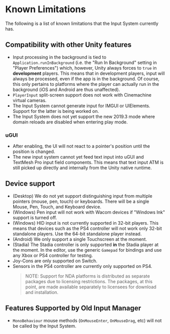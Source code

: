 # Known Limitations

The following is a list of known limitations that the Input System currently has.

## Compatibility with other Unity features

* Input processing in the background is tied to `Application.runInBackground` (i.e. the "Run In Background" setting in "Player Preferences") which, however, Unity always forces to `true` in __development__ players. This means that in development players, input will always be processed, even if the app is in the background. Of course, this only pertains to platforms where the player can actually run in the background (iOS and Android are thus unaffected).
* `PlayerInput` split-screen support does not work with Cinemachine virtual cameras.
* The Input System cannot generate input for IMGUI or UIElements. Support for the latter is being worked on.
* The Input System does not yet support the new 2019.3 mode where domain reloads are disabled when entering play mode.

### uGUI

* After enabling, the UI will not react to a pointer's position until the position is changed.
* The new input system cannot yet feed text input into uGUI and TextMesh Pro input field components. This means that text input ATM is still picked up directly and internally from the Unity native runtime.

## Device support

* (Desktop) We do not yet support distinguishing input from multiple pointers (mouse, pen, touch) or keyboards. There will be a single Mouse, Pen, Touch, and Keyboard device.
* (Windows) Pen input will not work with Wacom devices if "Windows Ink" support is turned off.
* (Windows) HID input is not currently supported in 32-bit players. This means that devices such as the PS4 controller will not work only 32-bit standalone players. Use the 64-bit standalone player instead.
* (Android) We only support a single Touchscreen at the moment.
* (Stadia) The Stadia controller is only supported __in__ the Stadia player at the moment. In the editor, use the generic `Gamepad` for bindings and use any Xbox or PS4 controller for testing.
* Joy-Cons are only supported on Switch.
* Sensors in the PS4 controller are currently only supported on PS4.
  >NOTE: Support for NDA platforms is distributed as separate packages due to licensing restrictions. The packages, at this point, are made available separately to licensees for download and installation.

## Features Supported by Old Input Manager

* `MonoBehaviour` mouse methods (`OnMouseEnter`, `OnMouseDrag`, etc) will not be called by the Input System.
